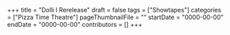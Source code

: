 +++
title = "Dolli I Rerelease"
draft = false
tags = ["Showtapes"]
categories = ["Pizza Time Theatre"]
pageThumbnailFile = ""
startDate = "0000-00-00"
endDate = "0000-00-00"
contributors = []
+++
